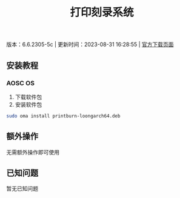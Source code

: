 ﻿---
id: 1742
title: 打印刻录系统
toc: true
weight: 1742
---

版本：6.6.2305-5c | 更新时间：2023-08-31 16:28:55 | [官方下载页面](http://app.loongapps.cn/#/detail/1742)

## 安装教程 

### AOSC OS 

1. 下载软件包
2. 安装软件包

```bash
sudo oma install printburn-loongarch64.deb
```

## 额外操作

无需额外操作即可使用

## 已知问题

暂无已知问题


